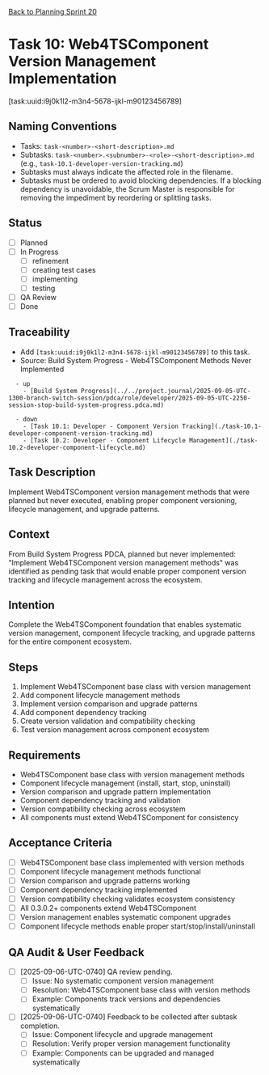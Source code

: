 [Back to Planning Sprint 20](./planning-2025-09-06-UTC-0730.md)

# Task 10: Web4TSComponent Version Management Implementation
[task:uuid:i9j0k1l2-m3n4-5678-ijkl-m90123456789]

## Naming Conventions
- Tasks: `task-<number>-<short-description>.md`
- Subtasks: `task-<number>.<subnumber>-<role>-<short-description>.md` (e.g., `task-10.1-developer-version-tracking.md`)
- Subtasks must always indicate the affected role in the filename.
- Subtasks must be ordered to avoid blocking dependencies. If a blocking dependency is unavoidable, the Scrum Master is responsible for removing the impediment by reordering or splitting tasks.

## Status
- [ ] Planned
- [ ] In Progress
  - [ ] refinement
  - [ ] creating test cases
  - [ ] implementing
  - [ ] testing
- [ ] QA Review
- [ ] Done

## Traceability
- Add `[task:uuid:i9j0k1l2-m3n4-5678-ijkl-m90123456789]` to this task.
- Source: Build System Progress - Web4TSComponent Methods Never Implemented
```
  - up
    - [Build System Progress](../../project.journal/2025-09-05-UTC-1300-branch-switch-session/pdca/role/developer/2025-09-05-UTC-2250-session-stop-build-system-progress.pdca.md)
```
```
  - down
    - [Task 10.1: Developer - Component Version Tracking](./task-10.1-developer-component-version-tracking.md)
    - [Task 10.2: Developer - Component Lifecycle Management](./task-10.2-developer-component-lifecycle.md)
```

## Task Description
Implement Web4TSComponent version management methods that were planned but never executed, enabling proper component versioning, lifecycle management, and upgrade patterns.

## Context
From Build System Progress PDCA, planned but never implemented:
"Implement Web4TSComponent version management methods" was identified as pending task that would enable proper component version tracking and lifecycle management across the ecosystem.

## Intention
Complete the Web4TSComponent foundation that enables systematic version management, component lifecycle tracking, and upgrade patterns for the entire component ecosystem.

## Steps
1. Implement Web4TSComponent base class with version management
2. Add component lifecycle management methods
3. Implement version comparison and upgrade patterns
4. Add component dependency tracking
5. Create version validation and compatibility checking
6. Test version management across component ecosystem

## Requirements
- Web4TSComponent base class with version management methods
- Component lifecycle management (install, start, stop, uninstall)
- Version comparison and upgrade pattern implementation
- Component dependency tracking and validation
- Version compatibility checking across ecosystem
- All components must extend Web4TSComponent for consistency

## Acceptance Criteria
- [ ] Web4TSComponent base class implemented with version methods
- [ ] Component lifecycle management methods functional
- [ ] Version comparison and upgrade patterns working
- [ ] Component dependency tracking implemented
- [ ] Version compatibility checking validates ecosystem consistency
- [ ] All 0.3.0.2+ components extend Web4TSComponent
- [ ] Version management enables systematic component upgrades
- [ ] Component lifecycle methods enable proper start/stop/install/uninstall

## QA Audit & User Feedback
- [ ] [2025-09-06-UTC-0740] QA review pending.
  - [ ] Issue: No systematic component version management
  - [ ] Resolution: Web4TSComponent base class with version methods
  - [ ] Example: Components track versions and dependencies systematically
- [ ] [2025-09-06-UTC-0740] Feedback to be collected after subtask completion.
  - [ ] Issue: Component lifecycle and upgrade management
  - [ ] Resolution: Verify proper version management functionality
  - [ ] Example: Components can be upgraded and managed systematically